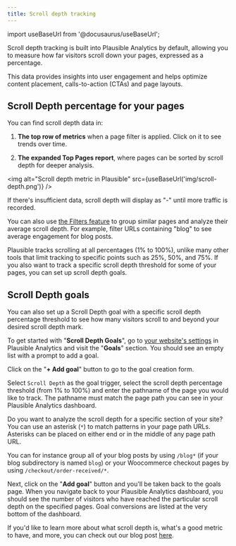 ```yaml
---
title: Scroll depth tracking
---
```


import useBaseUrl from '@docusaurus/useBaseUrl';

Scroll depth tracking is built into Plausible Analytics by default, allowing you to measure how far visitors scroll down your pages, expressed as a percentage.

This data provides insights into user engagement and helps optimize content placement, calls-to-action (CTAs) and page layouts.

## Scroll Depth percentage for your pages

You can find scroll depth data in:

1.  **The top row of metrics** when a page filter is applied. Click on it to see trends over time.

2.  **The expanded Top Pages report**, where pages can be sorted by scroll depth for deeper analysis.

<img alt="Scroll depth metric in Plausible" src={useBaseUrl('img/scroll-depth.png')} />

If there's insufficient data, scroll depth will display as "-" until more traffic is recorded.

You can also use [the Filters feature](filters-segments.md) to group similar pages and analyze their average scroll depth. For example, filter URLs containing "blog" to see average engagement for blog posts.

Plausible tracks scrolling at all percentages (1% to 100%), unlike many other tools that limit tracking to specific points such as 25%, 50%, and 75%. If you also want to track a specific scroll depth threshold for some of your pages, you can set up scroll depth goals.

## Scroll Depth goals

You can also set up a Scroll Depth goal with a specific scroll depth percentage threshold to see how many visitors scroll to and beyond your desired scroll depth mark.

To get started with "**Scroll Depth Goals**", go to [your website's settings](website-settings.md) in Plausible Analytics and visit the "**Goals**" section. You should see an empty list with a prompt to add a goal.

Click on the "**+ Add goal**" button to go to the goal creation form.

Select `Scroll Depth` as the goal trigger, select the scroll depth percentage threshold (from 1% to 100%) and enter the pathname of the page you would like to track. The pathname must match the page path you can see in your Plausible Analytics dashboard.

Do you want to analyze the scroll depth for a specific section of your site? You can use an asterisk (`*`) to match patterns in your page path URLs. Asterisks can be placed on either end or in the middle of any page path URL.

You can for instance group all of your blog posts by using `/blog*` (if your blog subdirectory is named `blog`) or your Woocommerce checkout pages by using `/checkout/order-received/*`. 

Next, click on the "**Add goal**" button and you’ll be taken back to the goals page. When you navigate back to your Plausible Analytics dashboard, you should see the number of visitors who have reached the particular scroll depth on the specified pages. Goal conversions are listed at the very bottom of the dashboard.

If you'd like to learn more about what scroll depth is, what's a good metric to have, and more, you can check out our blog post [here](https://plausible.io/blog/scroll-depth-tracking).
